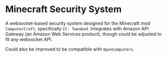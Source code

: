 # Minecraft Security System
 
A websocket-based security system designed for the Minecraft mod `ComputerCraft`, specifically `CC: Tweaked`. Integrates with Amazon API Gateway (an Amazon Web Services product), though could be adjusted to fit any websocket API.

Could also be improved to be compatible with `OpenComputers`.